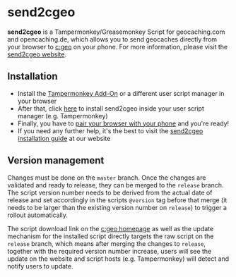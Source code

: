 # send2cgeo

**send2cgeo** is a Tampermonkey/Greasemonkey Script for geocaching.com and opencaching.de, which allows you to send geocaches directly from your browser to [c:geo](https://www.cgeo.org/) on your phone.
For more information, please visit the [send2cgeo website](https://www.cgeo.org/send2cgeo.html).
## Installation
- Install the [Tampermonkey Add-On](https://www.tampermonkey.net/) or a different user script manager in your browser
- After that, click [here](https://github.com/cgeo/send2cgeo/raw/release/send2cgeo.user.js) to install send2cgeo inside your user script manager (e.g. Tampermonkey)
- Finally, you have to [pair your browser with your phone](https://www.cgeo.org/send2cgeo.html#registering-browser-and-device) and you're ready! 
- If you need any further help, it's the best to visit the [send2cgeo installation guide](https://www.cgeo.org/send2cgeo#how-to-install-send2cgeo) at our website


## Version management

Changes must be done on the `master` branch. Once the changes are validated and ready to release, they can be merged to the `release` branch. The script version number needs to be derived from the actual date of release and set accordingly in the scripts `@version` tag before that merge (it needs to be larger than the existing version number on `release`) to trigger a rollout automatically.

The script download link on the [c:geo homepage](http://cgeo.org) as well as the update mechanism for the installed script directly targets the raw script on the `release` branch, which means after merging the changes to `release`, together with the required version number increase, users will see the update on the website and script hosts (e.g. Tampermonkey) will detect and notify users to update.
